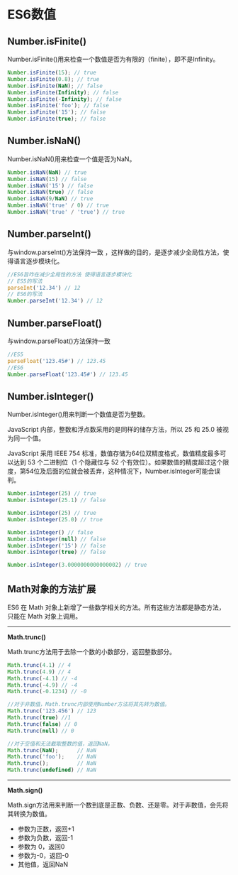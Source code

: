 # ES6数值

## Number.isFinite()

Number.isFinite()用来检查一个数值是否为有限的（finite），即不是Infinity。
```javascript
Number.isFinite(15); // true
Number.isFinite(0.8); // true
Number.isFinite(NaN); // false
Number.isFinite(Infinity); // false
Number.isFinite(-Infinity); // false
Number.isFinite('foo'); // false
Number.isFinite('15'); // false
Number.isFinite(true); // false
```

## Number.isNaN()

Number.isNaN()用来检查一个值是否为NaN。
```javascript
Number.isNaN(NaN) // true
Number.isNaN(15) // false
Number.isNaN('15') // false
Number.isNaN(true) // false
Number.isNaN(9/NaN) // true
Number.isNaN('true' / 0) // true
Number.isNaN('true' / 'true') // true
```

## Number.parseInt()

与window.parseInt()方法保持一致 ，这样做的目的，是逐步减少全局性方法，使得语言逐步模块化。
```javascript
//ES6旨咋在减少全局性的方法 使得语言逐步模块化
// ES5的写法
parseInt('12.34') // 12
// ES6的写法
Number.parseInt('12.34') // 12
```

## Number.parseFloat()

与window.parseFloat()方法保持一致
```javascript
//ES5
parseFloat('123.45#') // 123.45
//ES6
Number.parseFloat('123.45#') // 123.45
```

## Number.isInteger()

Number.isInteger()用来判断一个数值是否为整数。

JavaScript 内部，整数和浮点数采用的是同样的储存方法，所以 25 和 25.0 被视为同一个值。

JavaScript 采用 IEEE 754 标准，数值存储为64位双精度格式，数值精度最多可以达到 53 个二进制位（1 个隐藏位与 52 个有效位）。如果数值的精度超过这个限度，第54位及后面的位就会被丢弃，这种情况下，Number.isInteger可能会误判。
```javascript
Number.isInteger(25) // true
Number.isInteger(25.1) // false

Number.isInteger(25) // true
Number.isInteger(25.0) // true

Number.isInteger() // false
Number.isInteger(null) // false
Number.isInteger('15') // false
Number.isInteger(true) // false

Number.isInteger(3.0000000000000002) // true
```

## Math对象的方法扩展

ES6 在 Math 对象上新增了一些数学相关的方法。所有这些方法都是静态方法，只能在 Math 对象上调用。

---
**Math.trunc()**

Math.trunc方法用于去除一个数的小数部分，返回整数部分。
```javascript
Math.trunc(4.1) // 4
Math.trunc(4.9) // 4
Math.trunc(-4.1) // -4
Math.trunc(-4.9) // -4
Math.trunc(-0.1234) // -0

//对于非数值，Math.trunc内部使用Number方法将其先转为数值。
Math.trunc('123.456') // 123
Math.trunc(true) //1
Math.trunc(false) // 0
Math.trunc(null) // 0

//对于空值和无法截取整数的值，返回NaN。
Math.trunc(NaN);      // NaN
Math.trunc('foo');    // NaN
Math.trunc();         // NaN
Math.trunc(undefined) // NaN
```
---
**Math.sign()**

Math.sign方法用来判断一个数到底是正数、负数、还是零。对于非数值，会先将其转换为数值。

- 参数为正数，返回+1
- 参数为负数，返回-1
- 参数为 0，返回0
- 参数为-0，返回-0
- 其他值，返回NaN
